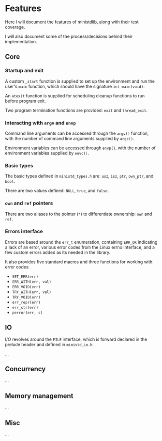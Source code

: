# Features

Here I will document the features of ministdlib,
along with their test coverage.

I will also document some of the process/decisions behind their implementation.

## Core

### Startup and exit

A custom `_start` function is supplied to set up the environment
and run the user's `main` function,
which should have the signature `int main(void)`.

An `atexit` function is supplied
for scheduling cleanup functions to run before program exit.

Two program termination functions are provided:
`exit` and `thread_exit`.

### Interacting with `argv` and `envp`

Command line arguments can be accessed through the `argv()` function,
with the number of command line arguments supplied by `argc()`.

Environment variables can be accessed through `envp()`,
with the number of environment variables supplied by `envc()`.

### Basic types

The basic types defined in `ministd_types.h` are:
`usz`, `isz`, `ptr`, `own_ptr`, and `bool`.

There are two values defined:
`NULL`, `true`, and `false`.

### `own` and `ref` pointers

There are two aliases to the pointer (`*`) to differentiate ownership:
`own` and `ref`.

### Errors interface

Errors are based around the `err_t` enumeration,
containing `ERR_OK` indicating a lack of an error,
various error codes from the Linux errno interface,
and a few custom errors added as its needed in the library.

It also provides five standard macros and three functions
for working with error codes:

 - `SET_ERR(err)`
 - `ERR_WITH(err, val)`
 - `ERR_VOID(err)`
 - `TRY_WITH(err, val)`
 - `TRY_VOID(err)`
 - `err_repr(err)`
 - `err_str(err)`
 - `perror(err, s)`

## IO

I/O revolves around the `FILE` interface,
which is forward declared in the prelude header
and defined in `ministd_io.h`.

...

## Concurrency

...

## Memory management

...

## Misc

...
